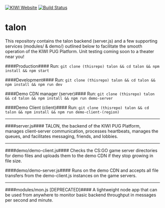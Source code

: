 [![KIWI Website](https://img.shields.io/badge/KIWI-Ofifcial-brightgreen.svg)](https://kiir.us)
[![Build Status](https://travis-ci.com/dechristopher/talon.svg?token=Y3xVpkK5ssNWUcAWrYpW&branch=master)](https://travis-ci.com/dechristopher/talon)

# talon
This repository contains the talon backend (server.js) and a few supporting services (modules/ & demo/) outlined below to facilitate the smooth operation of the KIWI PUG Platform. Unit testing coming soon to a theater near you!

####Production####
Run: `git clone (thisrepo) talon && cd talon && npm install && npm start`

####Development####
Run: `git clone (thisrepo) talon && cd talon && npm install && npm run dev`

####Demo CDN manager (server)####
Run: `git clone (thisrepo) talon && cd talon && npm install && npm run demo-server`

####Demo Client (client)####
Run: `git clone (thisrepo) talon && cd talon && npm install && npm run demo-client-(region)`

---

####server.js####
TALON, the backend of the KIWI PUG Platform, manages client-server communication, processes heartbeats, manages the queues, and
facilitates messaging, friends, and lobbies.

---

####demo/demo-client.js####
Checks the CS:GO game server directories for demo files and uploads them to the demo CDN if they stop growing in file size.  

####demo/demo-server.js####
Runs on the demo CDN and accepts all file transfers from the demo-client.js instances on the game servers.

---

####modules/mon.js [DEPRECATED]####
A lightweight node app that can be used from anywhere to monitor basic backend throughput in messages per second and minute.
